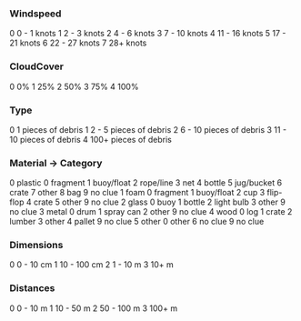 ### Windspeed
0	0 - 1 knots
1	2 - 3 knots
2	4 - 6 knots
3	7 - 10 knots
4	11 - 16 knots
5	17 - 21 knots
6	22 - 27 knots
7	28+ knots

### CloudCover
0	0%
1	25%
2	50%
3	75%
4	100%

### Type
0	1 pieces of debris
1	2 - 5 pieces of debris
2	6 - 10 pieces of debris
3	11 - 10 pieces of debris
4	100+ pieces of debris

### Material -> Category

0	plastic
	0	fragment
	1	buoy/float
	2	rope/line
	3	net
	4	bottle
	5	jug/bucket
	6	crate
	7	other
	8	bag
	9	no clue
1	foam
	0	fragment
	1	buoy/float
	2	cup
	3	flip-flop
	4	crate
	5	other
	9	no clue
2	glass
	0	buoy
	1	bottle
	2	light bulb
	3	other
	9	no clue
3	metal
	0	drum
	1	spray can
	2	other
	9	no clue
4	wood
	0	log
	1	crate
	2	lumber
	3	other
	4	pallet
	9	no clue
5	other
	0	other
6	no clue
	9	no clue

### Dimensions
0	0 - 10 cm
1	10 - 100 cm
2	1 - 10 m
3	10+ m

### Distances
0	0 - 10 m
1	10 - 50 m
2	50 - 100 m
3	100+ m
